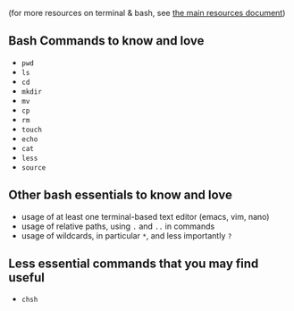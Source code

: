 (for more resources on terminal & bash, see [the main resources document](../../resources.md))

Bash Commands to know and love
----------------------

- `pwd`
- `ls`
- `cd`
- `mkdir`
- `mv`
- `cp`
- `rm`
- `touch`
- `echo`
- `cat`
- `less`
- `source`

Other bash essentials to know and love
----------------------

- usage of at least one terminal-based text editor (emacs, vim, nano)
- usage of relative paths, using `.` and `..` in commands
- usage of wildcards, in particular `*`, and less importantly `?`

Less essential commands that you may find useful
----------------------
- `chsh`

